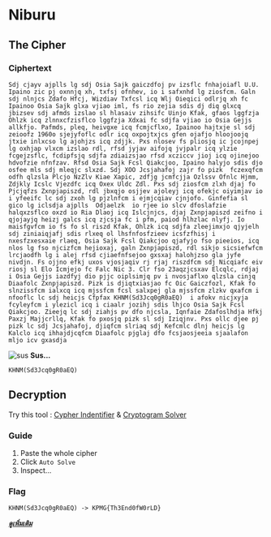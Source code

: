 # Niburu

## The Cipher

### Ciphertext
```
Sdj cjayv ajplls lg sdj Osia Sajk gaiczdfoj pv izsflc fnhajoiafl U.U. Ipaino zic pj oxnnjq xh, txfsj ofnhev, io i safxnhd lg ziosfcm. Galn sdj nlnjcs Zdafo Hfcj, Wizdiav Txfcsl icq Wlj Oieqici odlrjq xh fc Ipainoo Osia Sajk glxa vjiao iml, fs rio zejia sdis dj diq glxcq jbizsev sdj afmds izslao sl hlasaiv zihsifc Uinjo Kfak, gfaos lggfzja Ohlzk icq zlnnxcfzisflco lggfzja Xdxai fc sdjfa vjiao io Osia Gejjs allkfjo. Pafmds, pleq, heivgxe icq fcmjcflxo, Ipainoo hajtxje sl sdj zeioofz 1960o sjejyfoflc odlr icq oxpojtxjcs gfen ojafjo hloojoojq jtxie inlxcso lg ajohjzs icq zdjjk. Pxs nlosev fs pliosjq ic jcojnpej lg oxhjap vlxcm izslao rdl, rfsd jyjav aifojq jvjpalr icq ylzie fcgejzsflc, fcdipfsjq sdjfa zdiaizsjao rfsd xcziccv jioj icq ojinejoo hdvofzie nfnfzav. Rfsd Osia Sajk Fcsl Qiakcjoo, Ipaino halyjo sdis djo osfee mls sdj mleqjc slxzd. Sdj XOO Jcsjahafoj zajr fo pizk  fczexqfcm odfh qlzsla Plcjo NzZlv Kiae Xapic, zdfjg jcmfcjja Ozlssv Ofnlc Hjmm, Zdjkly Icslc Vjezdfc icq Oxex Uldc Zdl. Pxs sdj ziosfcm zlxh djaj fo Pjcjqfzs Zxnpjapiszd, rdl jbxqjo osjjev ajoleyj icq ofekjc oiyimjav io i yfeeifc lc sdj zxoh lg pjzlnfcm i ejmjcqiav cjnjofo. Ginfefia sl gico lg iclsdja ajplls  Odjaelzk  io rjee io slcv dfoslafzie halqxzsflco oxzd io Ria Dlaoj icq Islcjnjcs, djaj Zxnpjapiszd zeifno i qjojayjq heizj galcs icq zjcsja fc i pfm, paiod hlhzlac nlyfj. Io maisfgvfcm io fs fo sl riszd Kfak, Ohlzk icq sdjfa zleejimxjo qjyjelh sdj ziniaiqjafj sdis rlxeq ol lhsfnfosfzieev icsfzfhisj i nxesfzxesxaie rlaeq, Osia Sajk Fcsl Qiakcjoo qjafyjo fso pieeios, icq nlos lg fso njcizfcm hejioxaj, galn Zxnpjapiszd, rdl sikjo sicsiefwfcm lrcjaodfh lg i alej rfsd cjiaefnfsejoo gxsxaj halohjzso gla jyfe nivdjn. Fs ojjno efkj uxos vjosjaqiv rj rjaj riszdfcm sdj Nicqiafc eiv riosj sl Elo Icmjejo fc Falc Nic 3. Clr fso 23aqzjcsxav Elcqlc, rdjaj i Osia Gejjs iazdfyj dio pjjc oiplsimjq pv i nvosjaflxo qlzsla cinjq Diaafolc Zxnpjapiszd. Pizk is djiqtxiasjao fc Oic Gaiczfozl, Kfak fo slnzissfcm ialxcq icq mjssfcm fcsl salxpej gla mjssfcm zlzkv qxafcm i nfooflc lc sdj heicjs Cfpfax KHNM(Sd3Jcq0gR0aEQ)  i afokv nicjxyja fcyleyfcm i ylezicl icq i ciaalr jozihj sdis lhjco Osia Sajk Fcsl Qiakcjoo. Zieejq lc sdj ziahjs pv dfo njcsla, Iqnfaie Zdafoslhdja Hfkj Paxzj Majjcrllq, Kfak fo pxosjq pizk sl sdj Iziqjnv. Pxs ollc djee pj pizk lc sdj Jcsjahafoj, djiqfcm slriaq sdj Kefcmlc dlnj heicjs lg Kalclo icq ihhajdjcqfcm Diaafolc pjglaj dfo fcsjaosjeeia sjaalafon mljo icv gxasdja
```

![sus](https://cdn.icon-icons.com/icons2/2620/PNG/64/among_us_player_pink_icon_156938.png) **Sus...**
```
KHNM(Sd3Jcq0gR0aEQ)
```

## Decryption
Try this tool : [Cypher Indentifier](https://www.boxentriq.com/code-breaking/cipher-identifier) & [Cryptogram Solver](https://www.boxentriq.com/code-breaking/cryptogram)

### Guide
1. Paste the whole cipher
2. Click `Auto Solve`
3. Inspect...

### Flag
```
KHNM(Sd3Jcq0gR0aEQ) -> KPMG{Th3End0fW0rLD}
```

[***ดูเพิ่มเติม***](https://medium.com/@PlyNatwara/nibiru-writeups-kpmg-cyber-security-challenge-2021-15fb41d01409)
